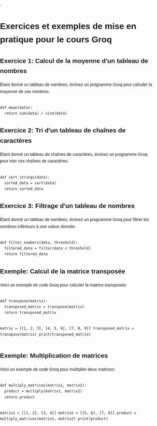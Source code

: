 .

<!DOCTYPE html>
<html lang="en">
<head>
<meta charset="UTF-8">
<meta name="viewport" content="width=device-width, initial-scale=1.0">
<title>Cours Groq - Exercices et exemples de mise en pratique</title>
<style>
body {
font-family: Arial, sans-serif;
line-height: 1.6;
margin: 0;
padding: 0;
}

h1, h2 {
color: #333;
margin-bottom: 10px;
}

h1 {
font-size: 2rem;
}

h2 {
font-size: 1.5rem;
}

p {
margin-bottom: 20px;
}

code {
background-color: #f5f5f5;
border-radius: 5px;
padding: 5px;
}

pre {
background-color: #f5f5f5;
border-radius: 5px;
padding: 20px;
}
</style>
</head>
<body>

<h1>Exercices et exemples de mise en pratique pour le cours Groq</h1>

<h2>Exercice 1: Calcul de la moyenne d'un tableau de nombres</h2>
<p>Étant donné un tableau de nombres, écrivez un programme Groq pour calculer la moyenne de ces nombres.</p>
<pre><code>
def mean(data):
  return sum(data) / size(data)
</code></pre>

<h2>Exercice 2: Tri d'un tableau de chaînes de caractères</h2>
<p>Étant donné un tableau de chaînes de caractères, écrivez un programme Groq pour trier ces chaînes de caractères.</p>
<pre><code>
def sort_strings(data):
  sorted_data = sort(data)
  return sorted_data
</code></pre>

<h2>Exercice 3: Filtrage d'un tableau de nombres</h2>
<p>Étant donné un tableau de nombres, écrivez un programme Groq pour filtrer les nombres inférieurs à une valeur donnée.</p>
<pre><code>
def filter_numbers(data, threshold):
  filtered_data = filter(data < threshold)
  return filtered_data
</code></pre>

<h2>Exemple: Calcul de la matrice transposée</h2>
<p>Voici un exemple de code Groq pour calculer la matrice transposée:</p>
<pre><code>
def transpose(matrix):
  transposed_matrix = transpose(matrix)
  return transposed_matrix

matrix = [[1, 2, 3], [4, 5, 6], [7, 8, 9]]
transposed_matrix = transpose(matrix)
print(transposed_matrix)
</code></pre>

<h2>Exemple: Multiplication de matrices</h2>
<p>Voici un exemple de code Groq pour multiplier deux matrices:</p>
<pre><code>
def multiply_matrices(matrix1, matrix2):
  product = multiply(matrix1, matrix2)
  return product

matrix1 = [[1, 2], [3, 4]]
matrix2 = [[5, 6], [7, 8]]
product = multiply_matrices(matrix1, matrix2)
print(product)
</code></pre>

</body>
</html>